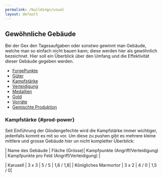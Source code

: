 ```yaml
---
permalink: /buildings/usual
layout: default
---
```


## Gewöhnliche Gebäude
 
Bei der Gex den Tagesaufgaben oder sonstwo gewinnt man Gebäude, welche man so einfach nicht bauen kann;
diese werden hier als gewöhnlich bezeichnet.
Hier soll ein Überblick über den Umfang und die Effektivität dieser Gebäude gegeben werden.
 
* [ForgePunkte](#prod-fp)
* [Güter](#prod-goods)
* [Kampfstärke](#prod-power)
* [Verteidigung](#prod-defense)
* [Medallien](#prod-medals)
* [Gold](#prod-gold)
* [Vorräte](#prod-tools)
* [Gemischte Produktion](#prod-mixed)

### Kampfstärke {#prod-power}

Seit Einführung der Gilodengefechte wird die Kampfstärke immer wichtiger, jedenfalls kommt es mit so vor.
Um diese zu pushen gibt es mehrere kleine mittlere und grosse Gebäude hier un nicht kompletter Überblick:

| Name des Gebäude |  Fläche (Grösse)| Kampfpunkte (Angriff/Verteidigung) | Kampfpunkte pro Feld (Angriff/Verteidigung)   |  


| Karusell | 3 x 3 | 5 / 5 | 1,8 /  1,8|
| Königliches Marmortor | 3 x 2 | 4 / 0 | 1,5 / 0|










